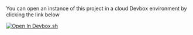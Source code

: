 You can open an instance of this project in a cloud Devbox environment by clicking the link below

[![Open In Devbox.sh](https://jetpack.io/img/devbox/open-in-devbox.svg)](https://devbox.sh/github.com/Chukwuedo/my_dev_environment)
